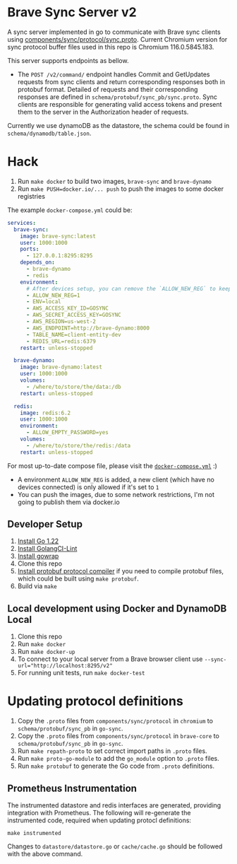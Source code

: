 # Brave Sync Server v2

A sync server implemented in go to communicate with Brave sync clients using
[components/sync/protocol/sync.proto](https://cs.chromium.org/chromium/src/components/sync/protocol/sync.proto).
Current Chromium version for sync protocol buffer files used in this repo is Chromium 116.0.5845.183.

This server supports endpoints as bellow.
- The `POST /v2/command/` endpoint handles Commit and GetUpdates requests from sync clients and return corresponding responses both in protobuf format. Detailed of requests and their corresponding responses are defined in `schema/protobuf/sync_pb/sync.proto`. Sync clients are responsible for generating valid access tokens and present them to the server in the Authorization header of requests.

Currently we use dynamoDB as the datastore, the schema could be found in `schema/dynamodb/table.json`.

# Hack

1. Run `make docker` to build two images, `brave-sync` and `brave-dynamo`
2. Run `make PUSH=docker.io/... push` to push the images to some docker registries

The example `docker-compose.yml` could be:

```yaml
services:
  brave-sync:
    image: brave-sync:latest
    user: 1000:1000
    ports:
      - 127.0.0.1:8295:8295
    depends_on:
      - brave-dynamo
      - redis
    environment:
      # After devices setup, you can remove the `ALLOW_NEW_REG` to keep some badass out:
      - ALLOW_NEW_REG=1
      - ENV=local
      - AWS_ACCESS_KEY_ID=GOSYNC
      - AWS_SECRET_ACCESS_KEY=GOSYNC
      - AWS_REGION=us-west-2
      - AWS_ENDPOINT=http://brave-dynamo:8000
      - TABLE_NAME=client-entity-dev
      - REDIS_URL=redis:6379
    restart: unless-stopped

  brave-dynamo:
    image: brave-dynamo:latest
    user: 1000:1000
    volumes:
      - /where/to/store/the/data:/db
    restart: unless-stopped

  redis:
    image: redis:6.2
    user: 1000:1000
    environment:
      - ALLOW_EMPTY_PASSWORD=yes
    volumes:
      - /where/to/store/the/redis:/data
    restart: unless-stopped
```

For most up-to-date compose file, please visit the [`docker-compose.yml`](https://github.com/z1gc/brave-sync/blob/master/docker-compose.yml) :)

* A environment `ALLOW_NEW_REG` is added, a new client (which have no devices connected) is only allowed if it's set to `1`
* You can push the images, due to some network restrictions, I'm not going to publish them via docker.io

## Developer Setup
1. [Install Go 1.22](https://golang.org/doc/install)
2. [Install GolangCI-Lint](https://github.com/golangci/golangci-lint#install)
3. [Install gowrap](https://github.com/hexdigest/gowrap#installation)
4. Clone this repo
5. [Install protobuf protocol compiler](https://github.com/protocolbuffers/protobuf#protocol-compiler-installation) if you need to compile protobuf files, which could be built using `make protobuf`.
6. Build via `make`

## Local development using Docker and DynamoDB Local
1. Clone this repo
2. Run `make docker`
3. Run `make docker-up`
4. To connect to your local server from a Brave browser client use `--sync-url="http://localhost:8295/v2"`
5. For running unit tests, run `make docker-test`

# Updating protocol definitions
1. Copy the `.proto` files from `components/sync/protocol` in `chromium` to `schema/protobuf/sync_pb` in `go-sync`.
2. Copy the `.proto` files from `components/sync/protocol` in `brave-core` to `schema/protobuf/sync_pb` in `go-sync`.
3. Run `make repath-proto` to set correct import paths in `.proto` files.
4. Run `make proto-go-module` to add the `go_module` option to `.proto` files.
5. Run `make protobuf` to generate the Go code from `.proto` definitions.

## Prometheus Instrumentation
The instrumented datastore and redis interfaces are generated, providing integration with Prometheus.  The following will re-generate the instrumented code, required when updating protocl definitions:

```
make instrumented
```

Changes to `datastore/datastore.go` or `cache/cache.go` should be followed with the above command.
